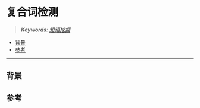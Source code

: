 复合词检测
===
<!--START_SECTION:badge-->
<!--END_SECTION:badge-->
<!--info
date: 2025-08-21 17:40:08
top: false
draft: true
hidden: true
level: 0
tag: [nlp_kg]
-->

<!--START_SECTION:keywords-->
> ***Keywords**: [短语挖掘](../07/短语挖掘.md)*
<!--END_SECTION:keywords-->

<!--START_SECTION:paper_title-->
<!--END_SECTION:paper_title-->

<!--START_SECTION:toc-->
- [背景](#背景)
- [参考](#参考)
<!--END_SECTION:toc-->

---

## 背景


## 参考